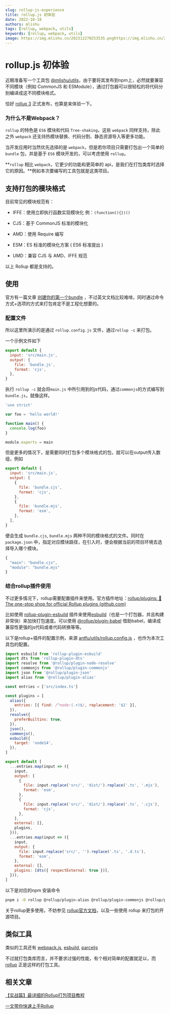 ```yaml
---
slug: rollup-js-experience
title: rollup.js 初体验
date: 2022-10-18
authors: mlishu
tags: [rollup, webpack, utils]
keywords: [rollup, webpack, utils]
image: https://img.mlishu.cn/202312270253535.pnghttps://img.mlishu.cn/202312270253535.png
---
```


# rollup.js 初体验

近期准备写一个工具包 [@mlishu/utils](https://github.com/mlishu/utils '@mlishu/utils')，由于要将其发布到npm上，必然就要兼容不同模块（例如 CommonJS 和 ESModule），通过打包器可以很轻松的将代码分别编译成这不同模块格式。

恰好 [rollup 3](https://github.com/rollup/rollup/releases/tag/v3.0.0 'rollup 3') 正式发布，也算是来体验一下。

<!-- truncate -->

### 为什么不是Webpack？

`rollup` 的特色是 `ES6` 模块和代码 `Tree-shaking`，这些 `webpack` 同样支持，除此之外 `webpack` 还支持热模块替换、代码分割、静态资源导入等更多功能。

当开发应用时当然优先选择的是 `webpack`，但是若你项目只需要打包出一个简单的 `bundle` 包，并是基于 `ES6` 模块开发的，可以考虑使用 `rollup`。

**`rollup` 相比 `webpack`，它更少的功能和更简单的 api，是我们在打包类库时选择它的原因。**例如本次要编写的工具包就是这类项目。

## 支持打包的模块格式

目前常见的模块规范有：&#x20;

- IFFE：使用立即执行函数实现模块化 例：`(function(){})()`

- CJS：基于 CommonJS 标准的模块化

- AMD：使用 Require 编写

- ESM：ES 标准的模块化方案 ( ES6 标准提出 )

- UMD：兼容 CJS 与 AMD、IFFE 规范

以上 Rollup 都是支持的。

## 使用

官方有一篇文章 [创建你的第一个bundle](https://rollupjs.org/guide/en/#creating-your-first-bundle '创建你的第一个bundle') ，不过英文文档比较难啃，同时通过命令方式+选项的方式来打包肯定不是工程化想要的。

### 配置文件

所以这里所演示的是通过 `rollup.config.js` 文件，通过`rollup -c` 来打包。

一个示例文件如下

```javascript title='rollup.config.js' icon='logos:rollupjs'
export default {
  input: 'src/main.js',
  output: {
    file: 'bundle.js',
    format: 'cjs',
  },
}
```

执行 `rollup -c` 就会将`main.js` 中所引用到的js代码，通过`commonjs`的方式编写到`bundle.js`，就像这样。

```javascript title='bundle.js' icon='logos:javascript'
'use strict'

var foo = 'hello world!'

function main() {
  console.log(foo)
}

module.exports = main
```

但是更多的情况下，是需要同时打包多个模块格式的包，就可以在output传入数组，例如

```javascript title='rollup.config.js' icon='logos:rollupjs'
export default {
  input: 'src/main.js',
  output: [
    {
      file: 'bundle.cjs',
      format: 'cjs',
    },
    {
      file: 'bundle.mjs',
      format: 'esm',
    },
  ],
}
```

便会生成 `bundle.cjs`, `bundle.mjs` 两种不同的模块格式的文件。同时在 `package.json` 中，指定对应模块路径，在引入时，便会根据当前的项目环境去选择导入哪个模块。

```javascript title='package.json' icon='logos:nodejs-icon'
{
  "main": "bundle.cjs",
  "module": "bundle.mjs"
}
```

### 结合rollup插件使用

不过更多情况下，rollup需要配置插件来使用。官方插件地址：[rollup/plugins: 🍣 The one-stop shop for official Rollup plugins (github.com)](https://github.com/rollup/plugins 'rollup/plugins: 🍣 The one-stop shop for official Rollup plugins (github.com)')

比如使用 [rollup-plugin-esbuild](https://github.com/egoist/rollup-plugin-esbuild 'rollup-plugin-esbuild') 插件来使用[esbuild](https://esbuild.docschina.org/ 'esbuild')（也是一个打包器，并且构建非常快）来加快打包速度。可以使用 [@rollup/plugin-babel](https://github.com/rollup/plugins/tree/master/packages/babel '@rollup/plugin-babel') 借助babel，编译成兼容性更强的js代码或者代码转换等等。

以下是rollup+插件的配置示例，来源 [antfu/utils/rollup.config.js](https://github.com/antfu/utils/blob/main/rollup.config.js 'antfu/utils/rollup.config.js') ，也作为本次工具包的配置。

```javascript title='rollup.config.js' icon='logos:rollupjs'
import esbuild from 'rollup-plugin-esbuild'
import dts from 'rollup-plugin-dts'
import resolve from '@rollup/plugin-node-resolve'
import commonjs from '@rollup/plugin-commonjs'
import json from '@rollup/plugin-json'
import alias from '@rollup/plugin-alias'

const entries = ['src/index.ts']

const plugins = [
  alias({
    entries: [{ find: /^node:(.+)$/, replacement: '$1' }],
  }),
  resolve({
    preferBuiltins: true,
  }),
  json(),
  commonjs(),
  esbuild({
    target: 'node14',
  }),
]

export default [
  ...entries.map(input => ({
    input,
    output: [
      {
        file: input.replace('src/', 'dist/').replace('.ts', '.mjs'),
        format: 'esm',
      },
      {
        file: input.replace('src/', 'dist/').replace('.ts', '.cjs'),
        format: 'cjs',
      },
    ],
    external: [],
    plugins,
  })),
  ...entries.map(input => ({
    input,
    output: {
      file: input.replace('src/', '').replace('.ts', '.d.ts'),
      format: 'esm',
    },
    external: [],
    plugins: [dts({ respectExternal: true })],
  })),
]
```

以下是对应的npm 安装命令

```bash
pnpm i -D rollup @rollup/plugin-alias @rollup/plugin-commonjs @rollup/plugin-json @rollup/plugin-node-resolve rollup-plugin-esbuild rollup-plugin-dts
```

关于rollup更多使用，不妨参见 [rollup官方文档](https://rollupjs.org/ 'rollup官方文档')，以及一些使用 rollup 来打包的开源项目。

## 类似工具

类似的工具还有 [webpack.js](https://webpack.js.org/ 'webpack.js'), [esbuild](https://esbuild.github.io/ 'esbuild'), [parceljs](https://parceljs.org/ 'parceljs')

不过就打包类库而言，并不要求过强的性能，有个相对简单的配置就足以，而 [rollup](https://rollupjs.org/ 'rollup') 正是这样的打包工具。

## 相关文章

[【实战篇】最详细的Rollup打包项目教程](https://juejin.cn/post/7145090564801691684 '【实战篇】最详细的Rollup打包项目教程')

[一文带你快速上手Rollup](https://zhuanlan.zhihu.com/p/221968604 '一文带你快速上手Rollup')
